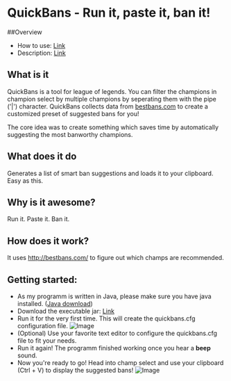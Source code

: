# QuickBans - Run it, paste it, ban it!
##Overview
* How to use: [Link](https://github.com/thamma/QuickBans#getting-started)
* Description: [Link](https://github.com/thamma/quickbans#what-is-it)

## What is it
QuickBans is a tool for league of legends. You can filter the champions in champion select by multiple champions by seperating them with the pipe ('|') character. QuickBans collects data from [bestbans.com](http://bestbans.com/) to create a customized preset of suggested bans for you!

The core idea was to create something which saves time by automatically suggesting the most banworthy champions.

## What does it do
Generates a list of smart ban suggestions and loads it to your clipboard. Easy as this.

## Why is it awesome?
Run it. Paste it. Ban it.

## How does it work?
It uses http://bestbans.com/ to figure out which champs are recommended.

## Getting started:
* As my programm is written in Java, please make sure you have java installed. ([Java download](http://www.java.com/en/download/win10.jsp))
* Download the executable jar: [Link](https://github.com/thamma/QuickBans/releases/download/v0.1-alpha/QuickBans.jar)
* Run it for the very first time. This will create the quickbans.cfg configuration file.
![Image](http://i.imgur.com/zllCLti.png)
* (Optional) Use your favorite text editor to configure the quickbans.cfg file to fit your needs.
* Run it again! The programm finished working once you hear a **beep** sound.
* Now you're ready to go! Head into champ select and use your clipboard (Ctrl + V) to display the suggested bans!
![Image]()
